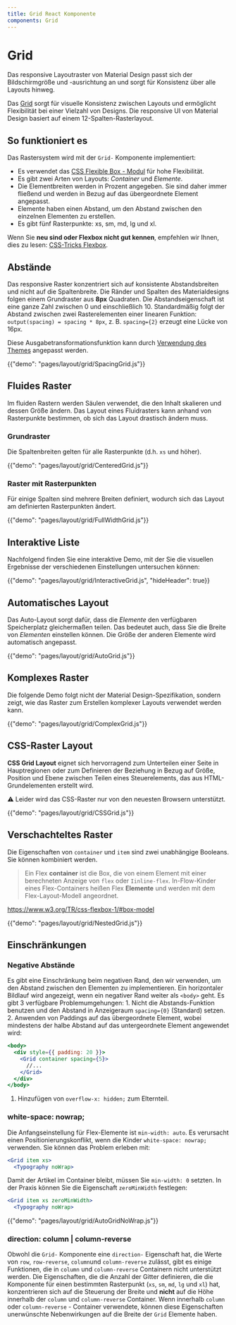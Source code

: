 ```yaml
---
title: Grid React Komponente
components: Grid
---
```


# Grid

<p class="description">Das responsive Layoutraster von Material Design passt sich der Bildschirmgröße und -ausrichtung an und sorgt für Konsistenz über alle Layouts hinweg.</p>

Das [Grid](https://material.io/design/layout/responsive-layout-grid.html) sorgt für visuelle Konsistenz zwischen Layouts und ermöglicht Flexibilität bei einer Vielzahl von Designs. Die responsive UI von Material Design basiert auf einem 12-Spalten-Rasterlayout.

## So funktioniert es

Das Rastersystem wird mit der `Grid-` Komponente implementiert:

- Es verwendet das [CSS Flexible Box - Modul](https://www.w3.org/TR/css-flexbox-1/) für hohe Flexibilität.
- Es gibt zwei Arten von Layouts: _Container_ und _Elemente_.
- Die Elementbreiten werden in Prozent angegeben. Sie sind daher immer fließend und werden in Bezug auf das übergeordnete Element angepasst.
- Elemente haben einen Abstand, um den Abstand zwischen den einzelnen Elementen zu erstellen.
- Es gibt fünf Rasterpunkte: xs, sm, md, lg und xl.

Wenn Sie **neu sind oder Flexbox nicht gut kennen**, empfehlen wir Ihnen, dies zu lesen: [CSS-Tricks Flexbox](https://css-tricks.com/snippets/css/a-guide-to-flexbox/).

## Abstände

Das responsive Raster konzentriert sich auf konsistente Abstandsbreiten und nicht auf die Spaltenbreite. Die Ränder und Spalten des Materialdesigns folgen einem Grundraster aus **8px** Quadraten. Die Abstandseigenschaft ist eine ganze Zahl zwischen 0 und einschließlich 10. Standardmäßig folgt der Abstand zwischen zwei Rasterelementen einer linearen Funktion: `output(spacing) = spacing * 8px`, z. B. `spacing={2}` erzeugt eine Lücke von 16px.

Diese Ausgabetransformationsfunktion kann durch [Verwendung des Themes](/customization/themes/#spacing) angepasst werden.

{{"demo": "pages/layout/grid/SpacingGrid.js"}}

## Fluides Raster

Im fluiden Rastern werden Säulen verwendet, die den Inhalt skalieren und dessen Größe ändern. Das Layout eines Fluidrasters kann anhand von Rasterpunkte bestimmen, ob sich das Layout drastisch ändern muss.

### Grundraster

Die Spaltenbreiten gelten für alle Rasterpunkte (d.h. `xs` und höher).

{{"demo": "pages/layout/grid/CenteredGrid.js"}}

### Raster mit Rasterpunkten

Für einige Spalten sind mehrere Breiten definiert, wodurch sich das Layout am definierten Rasterpunkten ändert.

{{"demo": "pages/layout/grid/FullWidthGrid.js"}}

## Interaktive Liste

Nachfolgend finden Sie eine interaktive Demo, mit der Sie die visuellen Ergebnisse der verschiedenen Einstellungen untersuchen können:

{{"demo": "pages/layout/grid/InteractiveGrid.js", "hideHeader": true}}

## Automatisches Layout

Das Auto-Layout sorgt dafür, dass die _Elemente_ den verfügbaren Speicherplatz gleichermaßen teilen. Das bedeutet auch, dass Sie die Breite von _Elementen_ einstellen können. Die Größe der anderen Elemente wird automatisch angepasst.

{{"demo": "pages/layout/grid/AutoGrid.js"}}

## Komplexes Raster

Die folgende Demo folgt nicht der Material Design-Spezifikation, sondern zeigt, wie das Raster zum Erstellen komplexer Layouts verwendet werden kann.

{{"demo": "pages/layout/grid/ComplexGrid.js"}}

## CSS-Raster Layout

**CSS Grid Layout** eignet sich hervorragend zum Unterteilen einer Seite in Hauptregionen oder zum Definieren der Beziehung in Bezug auf Größe, Position und Ebene zwischen Teilen eines Steuerelements, das aus HTML-Grundelementen erstellt wird.

⚠️ Leider wird das CSS-Raster nur von den neuesten Browsern unterstützt.

{{"demo": "pages/layout/grid/CSSGrid.js"}}

## Verschachteltes Raster

Die Eigenschaften von `container` und `item` sind zwei unabhängige Booleans. Sie können kombiniert werden.

> Ein Flex **container** ist die Box, die von einem Element mit einer berechneten Anzeige von `flex` oder `Iinline-flex`. In-Flow-Kinder eines Flex-Containers heißen Flex **Elemente** und werden mit dem Flex-Layout-Modell angeordnet.

https://www.w3.org/TR/css-flexbox-1/#box-model

{{"demo": "pages/layout/grid/NestedGrid.js"}}

## Einschränkungen

### Negative Abstände

Es gibt eine Einschränkung beim negativen Rand, den wir verwenden, um den Abstand zwischen den Elementen zu implementieren. Ein horizontaler Bildlauf wird angezeigt, wenn ein negativer Rand weiter als `<body>` geht. Es gibt 3 verfügbare Problemumgehungen: 1. Nicht die Abstands-Funktion benutzen und den Abstand in Anzeigeraum `spacing={0}` (Standard) setzen. 2. Anwenden von Paddings auf das übergeordnete Element, wobei mindestens der halbe Abstand auf das untergeordnete Element angewendet wird:

```jsx
<body>
  <div style={{ padding: 20 }}>
    <Grid container spacing={5}>
      //...
    </Grid>
  </div>
</body>
```

1. Hinzufügen von `overflow-x: hidden;` zum Elternteil.

### white-space: nowrap;

Die Anfangseinstellung für Flex-Elemente ist `min-width: auto`. Es verursacht einen Positionierungskonflikt, wenn die Kinder `white-space: nowrap;` verwenden. Sie können das Problem erleben mit:

```jsx
<Grid item xs>
  <Typography noWrap>
```

Damit der Artikel im Container bleibt, müssen Sie `min-width: 0` setzten. In der Praxis können Sie die Eigenschaft `zeroMinWidth` festlegen:

```jsx
<Grid item xs zeroMinWidth>
  <Typography noWrap>
```

{{"demo": "pages/layout/grid/AutoGridNoWrap.js"}}

### direction: column | column-reverse

Obwohl die `Grid-` Komponente eine `direction-` Eigenschaft hat, die Werte von `row`, `row-reverse`, `column`und `column-reverse` zulässt, gibt es einige Funktionen, die in `column` und `column-reverse` Containern nicht unterstützt werden. Die Eigenschaften, die die Anzahl der Gitter definieren, die die Komponente für einen bestimmten Rasterpunkt (`xs`, `sm`, `md`, `lg` und `xl`) hat, konzentrieren sich auf die Steuerung der Breite und **nicht** auf die Höhe innerhalb der `column` und `column-reverse` Container. Wenn innerhalb `column` oder `column-reverse` - Container verwendete, können diese Eigenschaften unerwünschte Nebenwirkungen auf die Breite der `Grid` Elemente haben.
